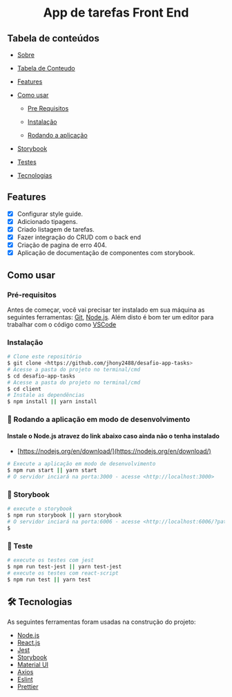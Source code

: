 <h1 align="center" id="">
   App de tarefas Front End
</h1>


<h2 id="tabela-de-conteudo">Tabela de conteúdos</h2>
<!--ts-->
   
- [Sobre](#)

- [Tabela de Conteudo](#tabela-de-conteudo)

- [Features](#features)

- [Como usar](#como-usar)

  - [Pre Requisitos](#pré-requisitos)

  - [Instalação](#instalação)

  - [Rodando a aplicação](#-rodando-a-api)

- [Storybook](#storybook)

- [Testes](#-testes)

- [Tecnologias](#-tecnologias)


<!--te-->

<h2  id="features">  
  Features
</h2>

- [x] Configurar style guide.
- [x] Adicionado tipagens.
- [x] Criado listagem de tarefas.
- [x] Fazer integração do CRUD com o back end
- [x] Criação de pagina de erro 404.
- [x] Aplicação de documentação de componentes com storybook.

<h2>Como usar</h2>

<h3>Pré-requisitos</h3>

Antes de começar, você vai precisar ter instalado em sua máquina as seguintes ferramentas:
[Git](https://git-scm.com), [Node.js](https://nodejs.org/en/).
Além disto é bom ter um editor para trabalhar com o código como [VSCode](https://code.visualstudio.com/)

<h3 id="instalacao">Instalação</h3>

```bash
# Clone este repositório
$ git clone <https://github.com/jhony2488/desafio-app-tasks>
# Acesse a pasta do projeto no terminal/cmd
$ cd desafio-app-tasks
# Acesse a pasta do projeto no terminal/cmd
$ cd client
# Instale as dependências
$ npm install || yarn install
```

<h3 id="rodando-api">🎲 Rodando a aplicação em modo de desenvolvimento</h3>

#### Instale o Node.js atravez do link abaixo caso ainda não o tenha instalado

- [https://nodejs.org/en/download/](https://nodejs.org/en/download/)

```bash
# Execute a aplicação em modo de desenvolvimento
$ npm run start || yarn start
# O servidor inciará na porta:3000 - acesse <http://localhost:3000>
```

<h3 id="storybook">🎲 Storybook</h3>

```bash
# execute o storybook
$ npm run storybook || yarn storybook
# O servidor inciará na porta:6006 - acesse <http://localhost:6006/?path=#>
$ 
```

<h3 id="teste">🎲 Teste</h3>

```bash
# execute os testes com jest
$ npm run test-jest || yarn test-jest
# execute os testes com react-script
$ npm run test || yarn test
```

<h2 id="tecnologias">🛠 Tecnologias</h2>

As seguintes ferramentas foram usadas na construção do projeto:

- [Node.js](https://nodejs.org/en/)
- [React.js](https://pt-br.reactjs.org/)
- [Jest](https://jestjs.io/)
- [Storybook](https://storybook.js.org/)
- [Material UI](https://mui.com/)
- [Axios](https://www.axios.com/)
- [Eslint](https://eslint.org/)
- [Prettier](https://prettier.io/)

